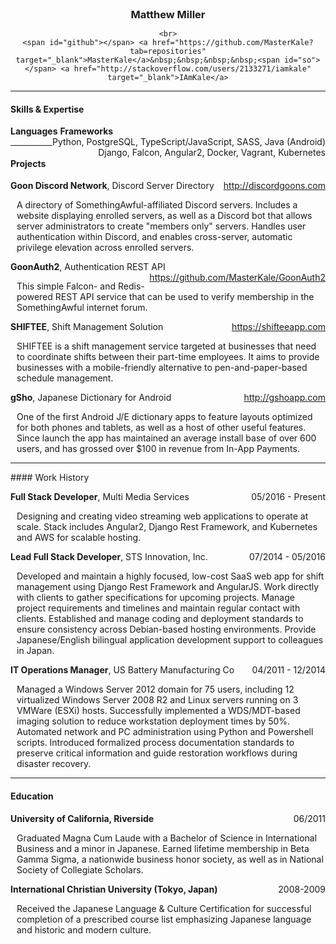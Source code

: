 <!-- Render in python-markdown for best effect (https://github.com/waylan/Python-Markdown) -->
<style type="text/css">
	/* Assign to a <p> to help control print layout */
	.print-show {
		display: none;
	}

	h3 {
		margin: 0px !important;
		padding: 0px !important;
	}

	span#github::before {
		content: url('data:image/png;base64,iVBORw0KGgoAAAANSUhEUgAAABAAAAAQCAQAAAC1+jfqAAAAAnNCSVQICFXsRgQAAAAJcEhZcwAAAHcAAAB3AZw8xOwAAAAZdEVYdFNvZnR3YXJlAHd3dy5pbmtzY2FwZS5vcmeb7jwaAAAA8ElEQVQoU33OsUrCARTF4S90F0KDBsWhwUkLWoK20t6g2dW9GqTAJwiK5giCth6g0XCQFmdRlzJdggYH3W6D2hL/OMvlnN85XOF/CRpuHP0JTtxpLIG2EB4dOnXmSt2xJyG0l8A4cf9jCbwmAu3Apq9E4FuW68Q4hFt6q7PrzcTCwsSb7srtMRMG9pQV1zVFZXsGwoyR0LRtbiwdgrSxuW1NYcSzcKAqhHwI8kKoOhCeuRTqcmaGUiFIGZrJqQuXbPnUl1GQ/f0hqyCj711WsKNtqqWmoqSkoqZlqqMU1p1d5x686Oh4ce/Cvo3wCyTrB+uNxaQpJPHSAAAAAElFTkSuQmCC');
	}

	span#so::before {
		content: url('data:image/png;base64,iVBORw0KGgoAAAANSUhEUgAAABAAAAAQCAQAAAC1+jfqAAAAAnNCSVQICFXsRgQAAAAJcEhZcwAAAG8AAABvAfGi3EMAAAAZdEVYdFNvZnR3YXJlAHd3dy5pbmtzY2FwZS5vcmeb7jwaAAAA5ElEQVQoU23NPSgEABTA8d+xGs7glIXFRyaZlCzqysBAKYObZBe3cMrqMlkMJicZDTZlNBEpi+/hio5MFqnLs+jcV//l9d6vntAsbYrSITSexoyHoGSlOTjyoj04tdccpLw7DLZd1gHDFrQE08KsRV9aa8GSsgsjQcGHSaG/7oUhZ34U9CnKyUhWAXPmdATzXn0arewrw4GyH1c2TVmWqAIG5UKQNGPHvZCV1/kPJlzrcWLflqyMjC4lA7Wg265j54q+hVQj6LVqTc66DXmJRpD27MmjB3duQz24kazrrRZEk/7AL8OWvUHCj1eEAAAAAElFTkSuQmCC');
	}

	.text-center {
		text-align: center;
	}

	.left-pad {
		margin-left: 10px;
	}

	.right-float {
		float: right;
	}

	@media print {
		body {
			border: 0px;
		}

		/* Prevent Python-Markdown from ruining print output */
		.markdown-body a[href]:after {
			content: "";
		}

		.print-show {
			display: block;
		}

		span#github::before {
			content: 'GitHub: ';
		}

		span#so::before {
			content: 'Stack Overflow: ';
		}

		.print-hide {
			display: none;
		}
	}
</style>

<!-- BEGIN RESUME -->
<div class="text-center">
	<h3>Matthew Miller</h3>
	<script type="text/javascript">
	//<![CDATA[
	<!--
	var x="function f(x){var i,o=\"\",ol=x.length,l=ol;while(x.charCodeAt(l/13)!" +
	"=89){try{x+=x;l+=l;}catch(e){}}for(i=l-1;i>=0;i--){o+=x.charAt(i);}return o" +
	".substr(0,ol);}f(\")111,\\\"zp400\\\\720\\\\730\\\\QTY720\\\\JRZY]^_PYoYHD_" +
	"^HE430\\\\VVFM400\\\\230\\\\Pl|s: jjzy0.d`p771\\\\6?6:;&;<?'/41:*#(020\\\\1" +
	"20\\\\130\\\\710\\\\320\\\\310\\\\710\\\\Y200\\\\330\\\\120\\\\630\\\\700\\" +
	"\\220\\\\730\\\\310\\\\\\\"(f};o nruter};))++y(^)i(tAedoCrahc.x(edoCrahCmor" +
	"f.gnirtS=+o;721=%y;i=+y)111==i(fi{)++i;l<i;0=i(rof;htgnel.x=l,\\\"\\\"=o,i " +
	"rav{)y,x(f noitcnuf\")"                                                      ;
	while(x=eval(x));
	//-->
	//]]>
	</script>

	<br>
	<span id="github"></span> <a href="https://github.com/MasterKale?tab=repositories" target="_blank">MasterKale</a>&nbsp;&nbsp;&nbsp;&nbsp;<span id="so"></span> <a href="http://stackoverflow.com/users/2133271/iamkale" target="_blank">IAmKale</a>
</div>

---------
#### Skills & Expertise

**Languages** <span class="right-float">Python, PostgreSQL, TypeScript/JavaScript, SASS, Java (Android)</span>
**Frameworks** <span class="right-float">Django, Falcon, Angular2, Docker, Vagrant, Kubernetes</span>

---------
#### Projects

**Goon Discord Network**, Discord Server Directory <span class="right-float">http://discordgoons.com</span>

<p class="left-pad">A directory of SomethingAwful-affiliated Discord servers. Includes a website displaying enrolled servers, as well as a Discord bot that allows server administrators to create "members only" servers. Handles user authentication within Discord, and enables cross-server, automatic privilege elevation across enrolled servers.</p>

**GoonAuth2**, Authentication REST API <span class="right-float">https://github.com/MasterKale/GoonAuth2</span>

<p class="left-pad">This simple Falcon- and Redis-powered REST API service that can be used to verify membership in the SomethingAwful internet forum.</p>

**SHIFTEE**, Shift Management Solution <span class="right-float">https://shifteeapp.com</span>

<p class="left-pad">SHIFTEE is a shift management service targeted at businesses that need to coordinate shifts between their part-time employees. It aims to provide businesses with a mobile-friendly alternative to pen-and-paper-based schedule management.</p>

**gSho**, Japanese Dictionary for Android <span class="right-float">http://gshoapp.com</span>

<p class="left-pad">One of the first Android J/E dictionary apps to feature layouts optimized for both phones and tablets, as well as a host of other useful features. Since launch the app has maintained an average install base of over 600 users, and has grossed over $100 in revenue from In-App Payments.</p>

---------
<p class="print-show">&nbsp;</p>
#### Work History

**Full Stack Developer**, Multi Media Services <span class="right-float">05/2016 - Present</span>

<p class="left-pad">Designing and creating video streaming web applications to operate at scale. Stack includes Angular2, Django Rest Framework, and Kubernetes and AWS for scalable hosting.</p>

**Lead Full Stack Developer**, STS Innovation, Inc. <span class="right-float">07/2014 - 05/2016</span>

<p class="left-pad">Developed and maintain a highly focused, low-cost SaaS web app for shift management using Django Rest Framework and AngularJS. Work directly with clients to gather specifications for upcoming projects. Manage project requirements and timelines and maintain regular contact with clients. Established and manage coding and deployment standards to ensure consistency across Debian-based hosting environments. Provide Japanese/English bilingual application development support to colleagues in Japan.</p>

**IT Operations Manager**, US Battery Manufacturing Co <span class="right-float">04/2011 - 12/2014</span>

<p class="left-pad">Managed a Windows Server 2012 domain for 75 users, including 12 virtualized Windows Server 2008 R2 and Linux servers running on 3 VMWare (ESXi) hosts. Successfully implemented a WDS/MDT-based imaging solution to reduce workstation deployment times by 50%. Automated network and PC administration using Python and Powershell scripts. Introduced formalized process documentation standards to preserve critical information and guide restoration workflows during disaster recovery.</p>

---------
#### Education

**University of California, Riverside** <span class="right-float">06/2011</span>

<p class="left-pad">Graduated Magna Cum Laude with a Bachelor of Science in International Business and a minor in Japanese. Earned lifetime membership in Beta Gamma Sigma, a nationwide business honor society, as well as in National Society of Collegiate Scholars.</p>

**International Christian University (Tokyo, Japan)** <span class="right-float">2008-2009</span>

<p class="left-pad">Received the Japanese Language &amp; Culture Certification for successful completion of a prescribed course list emphasizing Japanese language and historic and modern culture.</p>
<script>
  (function(i,s,o,g,r,a,m){i['GoogleAnalyticsObject']=r;i[r]=i[r]||function(){
  (i[r].q=i[r].q||[]).push(arguments)},i[r].l=1*new Date();a=s.createElement(o),
  m=s.getElementsByTagName(o)[0];a.async=1;a.src=g;m.parentNode.insertBefore(a,m)
  })(window,document,'script','//www.google-analytics.com/analytics.js','ga');

  ga('create', 'UA-75801445-2', 'auto');
  ga('send', 'pageview');
</script>
<p class="print-show text-center"><br>See this resume live at <a href="">https://iammiller.com/resume/</a></p>
<!-- END RESUME -->
